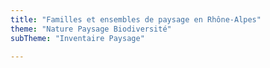 ```yaml
---
title: "Familles et ensembles de paysage en Rhône-Alpes"
theme: "Nature Paysage Biodiversité"
subTheme: "Inventaire Paysage"

---
```

